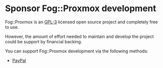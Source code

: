 # Sponsor Fog::Proxmox development

Fog::Proxmox is an [GPL-3](LICENSE) licensed open source project and completely free to use.

However, the amount of effort needed to maintain and develop the project could be support by financial backing.

You can support Fog::Proxmox development via the following methods:

* [PayPal](https://paypal.me/TristanRobert)